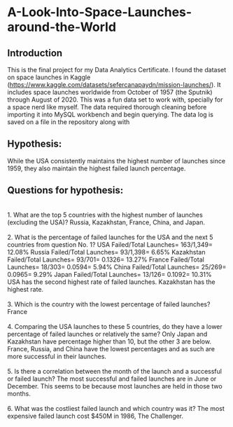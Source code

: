 # A-Look-Into-Space-Launches-around-the-World
## Introduction
This is the final project for my Data Analytics Certificate. I found the dataset on space launches in Kaggle (https://www.kaggle.com/datasets/sefercanapaydn/mission-launches/). It includes space launches worldwide from October of 1957 (the Sputnik) through August of 2020. This was a fun data set to work with, specially for a space nerd like myself. The data required thorough cleaning before importing it into MySQL workbench and begin querying. The data log is saved on a file in the repository along with 
## Hypothesis:
While the USA consistently maintains the highest number of launches since 1959, they also maintain the highest failed launch percentage.
## Questions for hypothesis:
</br>
1. What are the top 5 countries with the highest number of launches (excluding the USA)?
Russia, Kazakhstan, France, China, and Japan.
</br></br>
2. What is the percentage of failed launches for the USA and the next 5 countries from question No. 1?
USA Failed/Total Launches= 163/1,349= 12.08%
Russia Failed/Total Launches= 93/1,398= 6.65%
Kazakhstan Failed/Total Launches= 93/701= 0.1326= 13.27%
France	Failed/Total Launches= 18/303= 0.0594= 5.94%
China Failed/Total Launches= 25/269= 0.0965= 9.29%
Japan Failed/Total Launches= 13/126= 0.1092= 10.31%
</br>
USA has the second highest rate of failed launches. Kazakhstan has the highest rate.
</br></br>
3. Which is the country with the lowest percentage of failed launches?
France
</br></br>
4. Comparing the USA launches to these 5 countries, do they have a lower percentage of failed launches or relatively the same?
Only Japan and Kazakhstan have percentage higher than 10, but the other 3 are below. France, Russia, and China have the lowest percentages and as such are more successful in their launches.
</br></br>
5. Is there a correlation between the month of the launch and a successful or failed launch?
The most successful and failed launches are in June or December. This seems to be because most launches are held in those two months.
</br></br>
6. What was the costliest failed launch and which country was it?
The most expensive failed launch cost $450M in 1986, The Challenger.

